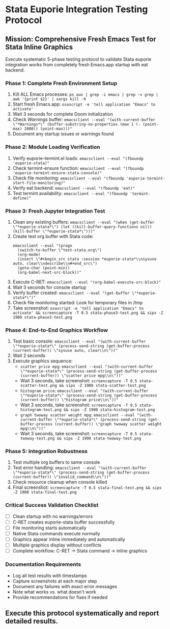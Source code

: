 # Stata Euporie Integration Testing Protocol

## Mission: Comprehensive Fresh Emacs Test for Stata Inline Graphics

Execute systematic 5-phase testing protocol to validate Stata euporie integration works from completely fresh Emacs.app startup with eat backend.

### Phase 1: Complete Fresh Environment Setup
1. Kill ALL Emacs processes: `ps aux | grep -i emacs | grep -v grep | awk '{print $2}' | xargs kill -9`
2. Start fresh Emacs.app: `osascript -e 'tell application "Emacs" to activate'`
3. Wait 3 seconds for complete Doom initialization
4. Check *Warnings* buffer: `emacsclient --eval "(with-current-buffer \"*Warnings*\" (buffer-substring-no-properties (max 1 (- (point-max) 2000)) (point-max)))"`
5. Document any startup issues or warnings found

### Phase 2: Module Loading Verification
1. Verify euporie-termint.el loads: `emacsclient --eval "(fboundp 'euporie-stata)"`
2. Check termint-ensure function: `emacsclient --eval "(fboundp 'euporie-termint-ensure-stata-console)"`
3. Check file monitoring: `emacsclient --eval "(fboundp 'euporie-termint-start-file-monitoring)"`
4. Verify eat backend: `emacsclient --eval "(fboundp 'eat)"`
5. Test termint availability: `emacsclient --eval "(fboundp 'termint-define)"`

### Phase 3: Fresh Jupyter Integration Test
1. Clean any existing buffers: `emacsclient --eval "(when (get-buffer \"*euporie-stata*\") (let ((kill-buffer-query-functions nil)) (kill-buffer \"*euporie-stata*\")))"`
2. Create test org buffer with Stata code:
   ```elisp
   emacsclient --eval "(progn
     (switch-to-buffer \"test-stata.org\")
     (org-mode)
     (insert \"#+begin_src stata :session *euporie-stata*\\nsysuse auto, clear\\ndescribe\\n#+end_src\")
     (goto-char (point-min))
     (org-babel-next-src-block))"
   ```
3. Execute C-RET: `emacsclient --eval "(org-babel-execute-src-block)"`
4. Wait 3 seconds for console startup
5. Verify buffer created: `emacsclient --eval "(get-buffer \"*euporie-stata*\")"`
6. Check file monitoring started: Look for temporary files in /tmp
7. Take screenshot: `osascript -e 'tell application "Emacs" to activate' && screencapture -T 0.5 stata-phase3-test.png && sips -Z 1900 stata-phase3-test.png`

### Phase 4: End-to-End Graphics Workflow
1. Test basic console: `emacsclient --eval "(with-current-buffer \"*euporie-stata*\" (process-send-string (get-buffer-process (current-buffer)) \"sysuse auto, clear\\n\"))"`
2. Wait 2 seconds
3. Execute graphics sequence:
   - `scatter price mpg`: `emacsclient --eval "(with-current-buffer \"*euporie-stata*\" (process-send-string (get-buffer-process (current-buffer)) \"scatter price mpg\\n\"))"`
   - Wait 3 seconds, take screenshot: `screencapture -T 0.5 stata-scatter-test.png && sips -Z 1900 stata-scatter-test.png`
   - `histogram price`: `emacsclient --eval "(with-current-buffer \"*euporie-stata*\" (process-send-string (get-buffer-process (current-buffer)) \"histogram price\\n\"))"`
   - Wait 3 seconds, take screenshot: `screencapture -T 0.5 stata-histogram-test.png && sips -Z 1900 stata-histogram-test.png`
   - `graph twoway scatter weight mpg`: `emacsclient --eval "(with-current-buffer \"*euporie-stata*\" (process-send-string (get-buffer-process (current-buffer)) \"graph twoway scatter weight mpg\\n\"))"`
   - Wait 3 seconds, take screenshot: `screencapture -T 0.5 stata-twoway-test.png && sips -Z 1900 stata-twoway-test.png`

### Phase 5: Integration Robustness
1. Test multiple org buffers to same console
2. Test error handling: `emacsclient --eval "(with-current-buffer \"*euporie-stata*\" (process-send-string (get-buffer-process (current-buffer)) \"invalid_command\\n\"))"`
3. Check resource cleanup when console killed
4. Final screenshot: `screencapture -T 0.5 stata-final-test.png && sips -Z 1900 stata-final-test.png`

### Critical Success Validation Checklist
- [ ] Clean startup with no warnings/errors
- [ ] C-RET creates euporie-stata buffer successfully  
- [ ] File monitoring starts automatically
- [ ] Native Stata commands execute normally
- [ ] Graphics appear inline immediately and automatically
- [ ] Multiple graphics display without conflicts
- [ ] Complete workflow: C-RET → Stata command → inline graphics

### Documentation Requirements
- Log all test results with timestamps
- Capture screenshots at each major step
- Document any failures with exact error messages
- Note what works vs. what doesn't work
- Provide recommendations for fixes if needed

## Execute this protocol systematically and report detailed results.
